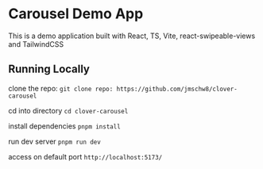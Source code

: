 # Carousel Demo App

This is a demo application built with React, TS, Vite, react-swipeable-views and TailwindCSS

## Running Locally

clone the repo: `git clone repo: https://github.com/jmschw8/clover-carousel`

cd into directory `cd clover-carousel`

install dependencies `pnpm install`

run dev server `pnpm run dev`

access on default port `http://localhost:5173/`
